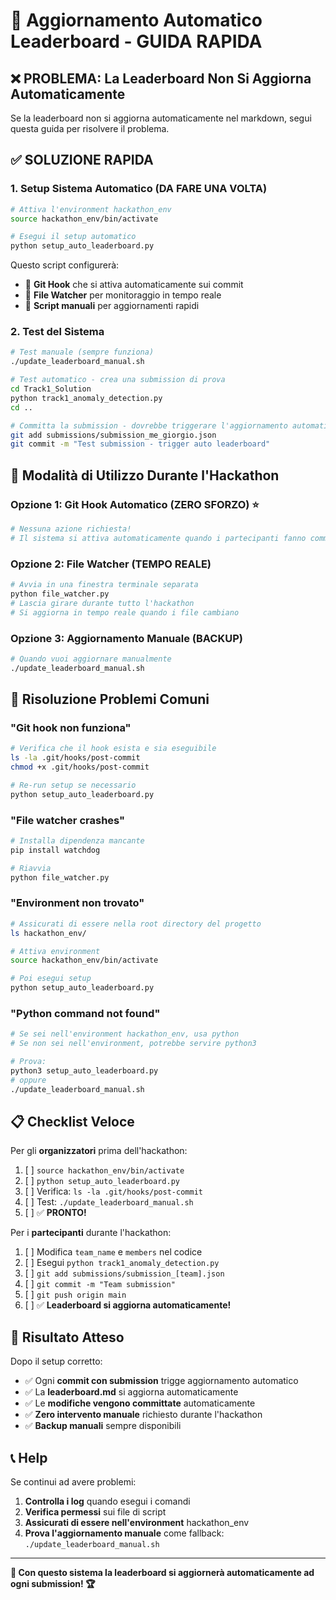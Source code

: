 # 🔄 Aggiornamento Automatico Leaderboard - GUIDA RAPIDA

## ❌ PROBLEMA: La Leaderboard Non Si Aggiorna Automaticamente

Se la leaderboard non si aggiorna automaticamente nel markdown, segui questa guida per risolvere il problema.

## ✅ SOLUZIONE RAPIDA

### 1. Setup Sistema Automatico (DA FARE UNA VOLTA)

```bash
# Attiva l'environment hackathon_env
source hackathon_env/bin/activate

# Esegui il setup automatico
python setup_auto_leaderboard.py
```

Questo script configurerà:
- 🔧 **Git Hook** che si attiva automaticamente sui commit
- 👀 **File Watcher** per monitoraggio in tempo reale
- 📝 **Script manuali** per aggiornamenti rapidi

### 2. Test del Sistema

```bash
# Test manuale (sempre funziona)
./update_leaderboard_manual.sh

# Test automatico - crea una submission di prova
cd Track1_Solution
python track1_anomaly_detection.py
cd ..

# Committa la submission - dovrebbe triggerare l'aggiornamento automatico
git add submissions/submission_me_giorgio.json
git commit -m "Test submission - trigger auto leaderboard"
```

## 🎯 Modalità di Utilizzo Durante l'Hackathon

### Opzione 1: Git Hook Automatico (ZERO SFORZO) ⭐
```bash
# Nessuna azione richiesta!
# Il sistema si attiva automaticamente quando i partecipanti fanno commit di submissions
```

### Opzione 2: File Watcher (TEMPO REALE)
```bash
# Avvia in una finestra terminale separata
python file_watcher.py
# Lascia girare durante tutto l'hackathon
# Si aggiorna in tempo reale quando i file cambiano
```

### Opzione 3: Aggiornamento Manuale (BACKUP)
```bash
# Quando vuoi aggiornare manualmente
./update_leaderboard_manual.sh
```

## 🚨 Risoluzione Problemi Comuni

### "Git hook non funziona"
```bash
# Verifica che il hook esista e sia eseguibile
ls -la .git/hooks/post-commit
chmod +x .git/hooks/post-commit

# Re-run setup se necessario
python setup_auto_leaderboard.py
```

### "File watcher crashes"
```bash
# Installa dipendenza mancante
pip install watchdog

# Riavvia
python file_watcher.py
```

### "Environment non trovato"
```bash
# Assicurati di essere nella root directory del progetto
ls hackathon_env/

# Attiva environment
source hackathon_env/bin/activate

# Poi esegui setup
python setup_auto_leaderboard.py
```

### "Python command not found"
```bash
# Se sei nell'environment hackathon_env, usa python
# Se non sei nell'environment, potrebbe servire python3

# Prova:
python3 setup_auto_leaderboard.py
# oppure
./update_leaderboard_manual.sh
```

## 📋 Checklist Veloce

Per gli **organizzatori** prima dell'hackathon:

1. [ ] `source hackathon_env/bin/activate`
2. [ ] `python setup_auto_leaderboard.py`
3. [ ] Verifica: `ls -la .git/hooks/post-commit`
4. [ ] Test: `./update_leaderboard_manual.sh`
5. [ ] ✅ **PRONTO!**

Per i **partecipanti** durante l'hackathon:

1. [ ] Modifica `team_name` e `members` nel codice
2. [ ] Esegui `python track1_anomaly_detection.py`
3. [ ] `git add submissions/submission_[team].json`
4. [ ] `git commit -m "Team submission"`
5. [ ] `git push origin main`
6. [ ] ✅ **Leaderboard si aggiorna automaticamente!**

## 🎉 Risultato Atteso

Dopo il setup corretto:

- ✅ Ogni **commit con submission** trigge aggiornamento automatico
- ✅ La **leaderboard.md** si aggiorna automaticamente
- ✅ Le **modifiche vengono committate** automaticamente
- ✅ **Zero intervento manuale** richiesto durante l'hackathon
- ✅ **Backup manuali** sempre disponibili

## 📞 Help

Se continui ad avere problemi:

1. **Controlla i log** quando esegui i comandi
2. **Verifica permessi** sui file di script
3. **Assicurati di essere nell'environment** hackathon_env
4. **Prova l'aggiornamento manuale** come fallback: `./update_leaderboard_manual.sh`

---

**🚀 Con questo sistema la leaderboard si aggiornerà automaticamente ad ogni submission! 🏆** 